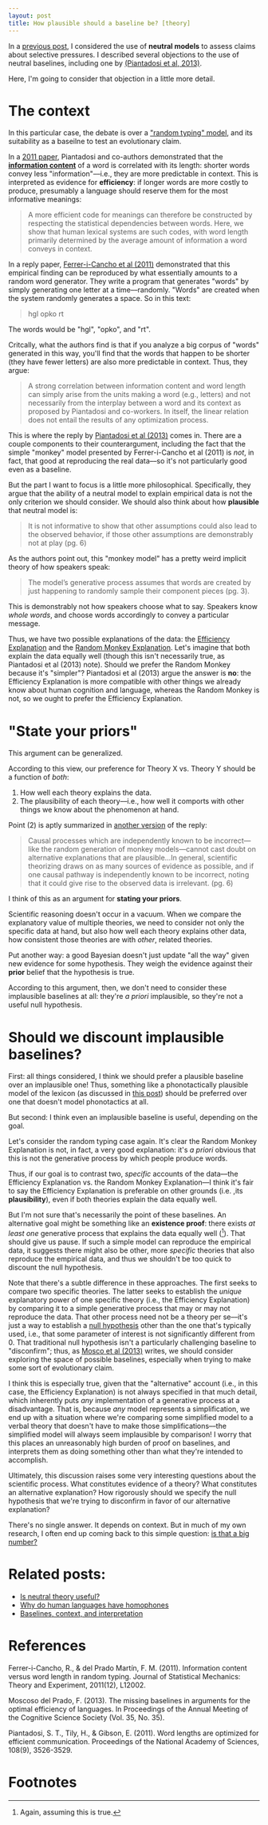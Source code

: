 ```yaml
---
layout: post
title: How plausible should a baseline be? [theory]
---
```


In a [previous post](https://seantrott.github.io/neutral/), I considered the use of **neutral models** to assess claims about selective pressures. I described several objections to the use of neutral baselines, including one by [(Piantadosi et al, 2013)](https://arxiv.org/pdf/1307.6726.pdf).

Here, I'm going to consider that objection in a little more detail.

# The context

In this particular case, the debate is over a ["random typing" model](https://en.wikipedia.org/wiki/Infinite_monkey_theorem), and its suitability as a baseilne to test an evolutionary claim. 

In a [2011 paper](https://www.pnas.org/content/108/9/3526.short), Piantadosi and co-authors demonstrated that the [**information content**](https://en.wikipedia.org/wiki/Information_content) of a word is correlated with its length: shorter words convey less "information"––i.e., they are more predictable in context. This is interpreted as evidence for **efficiency**: if longer words are more costly to produce, presumably a language should reserve them for the most informative meanings:

> A more efficient code for meanings can therefore be constructed by respecting the statistical dependencies between words. Here, we show that human lexical systems are such codes,
with word length primarily determined by the average amount of information a word conveys in context.

In a reply paper, [Ferrer-i-Cancho et al (2011)](https://arxiv.org/pdf/1209.1751.pdf) demonstrated that this empirical finding can be reproduced by what essentially amounts to a random word generator. They write a program that generates "words" by simply generating one letter at a time––randomly. "Words" are created when the system randomly generates a space. So in this text:

> hgl opko rt

The words would be "hgl", "opko", and "rt".

Critcally, what the authors find is that if you analyze a big corpus of "words" generated in this way, you'll find that the words that happen to be shorter (they have fewer letters) are also more predictable in context. Thus, they argue:

> A strong correlation between information content and word length can simply arise from the units making a word (e.g., letters) and not necessarily from the interplay between a word and its context as proposed by Piantadosi and co-workers. In itself, the linear relation does not entail the results of any optimization process.

This is where the reply by [Piantadosi et al (2013)](https://arxiv.org/pdf/1307.6726.pdf) comes in. There are a couple components to their counterargument, including the fact that the simple "monkey" model presented by Ferrer-i-Cancho et al (2011) is *not*, in fact, that good at reproducing the real data––so it's not particularly good even as a baseline. 

But the part I want to focus is a little more philosophical. Specifically, they argue that the ability of a neutral model to explain empirical data is not the only criterion we should consider. We should also think about how **plausible** that neutral model is: 

> It is not informative to show that other assumptions could also lead to the observed behavior, if those other assumptions are demonstrably not at play (pg. 6)

As the authors point out, this "monkey model" has a pretty weird implicit theory of how speakers speak: 

> The model’s generative process assumes that words are created by just happening to randomly sample their component pieces (pg. 3).

This is demonstrably not how speakers choose what to say. Speakers know *whole words*, and choose words accordingly to convey a particular message. 

Thus, we have two possible explanations of the data: the [Efficiency Explanation](https://arxiv.org/pdf/1307.6726.pdf) and the [Random Monkey Explanation](https://arxiv.org/pdf/1209.1751.pdf). Let's imagine that both explain the data equally well (though this isn't necessarily true, as Piantadosi et al (2013) note). Should we prefer the Random Monkey because it's "simpler"? Piantadosi et al (2013) argue the answer is **no**: the Efficiency Explanation is more compatible with other things we already know about human cognition and language, whereas the Random Monkey is not, so we ought to prefer the Efficiency Explanation.

# "State your priors"

This argument can be generalized.

According to this view, our preference for Theory X vs. Theory Y should be a function of *both*:

1. How well each theory explains the data.  
2. The plausibility of each theory––i.e., how well it comports with other things we know about the phenomenon at hand.

Point (2) is aptly summarized in [another version](https://d1wqtxts1xzle7.cloudfront.net/30764547/__Information_content_versus_word_length_in_natural_language-with-cover-page-v2.pdf?Expires=1629307763&Signature=TBA1wBqbtwC~FN7j5nrg1UuADxp-FVcGwpPCp4ARd9PZ4oXSP63L~hqRYPINBPAAQ2-Oq2wmhZG3gtNoIRc5br74nI5ONlXZp-HHXp40m6i62CrhR8LpscISnmsfyW7b6firFXxhDWQ-k5QpEH4Fbef3mctx9DgEkijD87wCKNBy5NPz0CgNUEvRvIXIXJuoEUxpEHzv5Ar6RsS8U9fHCoyx1S89EBjfp-T72iIfUZ5fmkggxFO0tYFCSFrScin4NuI71ssiZ4mmRa2SEhaMuIoMoym63b1mA990BBl4jsY8dFQ5wymTMCtT74HPThUdJlvUzKrhWyIbFlli911kcw__&Key-Pair-Id=APKAJLOHF5GGSLRBV4ZA) of the reply: 

>  Causal processes which are independently known to be incorrect—like the random generation of monkey models—cannot cast doubt on alternative explanations that are plausible...In general, scientific theorizing draws on as many sources of evidence as possible, and if one causal pathway is independently known to be
incorrect, noting that it could give rise to the observed data is irrelevant. (pg. 6)

I think of this as an argument for **stating your priors**. 

Scientific reasoning doesn't occur in a vacuum. When we compare the explanatory value of multiple theories, we need to consider not only the specific data at hand, but also how well each theory explains other data, how consistent those theories are with *other*, related theories.

Put another way: a good Bayesian doesn't just update "all the way" given new evidence for some hypothesis. They weigh the evidence against their **prior** belief that the hypothesis is true.

According to this argument, then, we don't need to consider these implausible baselines at all: they're *a priori* implausible, so they're not a useful null hypothesis.

# Should we discount implausible baselines?

First: all things considered, I think we should prefer a plausible baseline over an implausible one! Thus, something like a phonotactically plausible model of the lexicon (as discussed in [this post](https://seantrott.github.io/homophones/)) should be preferred over one that doesn't model phonotactics at all.

But second: I think even an implausible baseline is useful, depending on the goal.

Let's consider the random typing case again. It's clear the Random Monkey Explanation is not, in fact, a very good explanation: it's *a priori* obvious that this is not the generative process by which people produce words.

Thus, if our goal is to contrast two, *specific* accounts of the data––the Efficiency Explanation vs. the Random Monkey Explanation––I think it's fair to say the Efficiency Explanation is preferable on other grounds (i.e. ,its **plausibility**), even if both theories explain the data equally well. 

But I'm not sure that's necessarily the point of these baselines. An alternative goal might be something like an **existence proof**: there exists *at least one* generative process that explains the data equally well ([^1]). That should give us pause. If such a simple model can reproduce the empirical data, it suggests there might also be other, more *specific* theories that also reproduce the empirical data, and thus we shouldn't be too quick to discount the null hypothesis.

Note that there's a subtle difference in these approaches. The first seeks to compare two specific theories. The latter seeks to establish the *unique* explanatory power of one specific theory (i.e., the Efficiency Explanation) by comparing it to a simple generative process that may or may not reproduce the data. That other process need not be a theory per se––it's just a way to establish a [null hypothesis](https://en.wikipedia.org/wiki/Null_hypothesis) other than the one that's typically used, i.e., that some parameter of interest is not significantly different from 0. That traditional null hypothesis isn't a particularly challenging baseline to "disconfirm"; thus, as [Mosco et al (2013)](https://escholarship.org/content/qt7738n7cz/qt7738n7cz.pdf) writes, we should consider exploring the space of possible baselines, especially when trying to make some sort of evolutionary claim.

I think this is especially true, given that the "alternative" account (i.e., in this case, the Efficiency Explanation) is not always specified in that much detail, which inherently puts *any* implementation of a generative process at a disadvantage. That is, because *any* model represents a simplification, we end up with a situation where we're comparing some simplified model to a verbal theory that doesn't have to make those simplifications––the simplified model will always seem implausible by comparison! I worry that this places an unreasonably high burden of proof on baselines, and interprets them as doing something other than what they're intended to accomplish.

Ultimately, this discussion raises some very interesting questions about the scientific process. What constitutes evidence of a theory? What constitutes an alternative explanation? How rigorously should we specify the null hypothesis that we're trying to disconfirm in favor of our alternative explanation? 

There's no single answer. It depends on context. But in much of my own research, I often end up coming back to this simple question: [is that a big number?](http://www.isthatabignumber.com/)

# Related posts:

- [Is neutral theory useful?](https://seantrott.github.io/neutral/)   
- [Why do human languages have homophones](https://seantrott.github.io/homophones/)
- [Baselines, context, and interpretation](https://seantrott.github.io/baselines/)



# References



Ferrer-i-Cancho, R., & del Prado Martín, F. M. (2011). Information content versus word length in random typing. Journal of Statistical Mechanics: Theory and Experiment, 2011(12), L12002.

Moscoso del Prado, F. (2013). The missing baselines in arguments for the optimal efficiency of languages. In Proceedings of the Annual Meeting of the Cognitive Science Society (Vol. 35, No. 35).

Piantadosi, S. T., Tily, H., & Gibson, E. (2011). Word lengths are optimized for efficient communication. Proceedings of the National Academy of Sciences, 108(9), 3526-3529.


# Footnotes

[^1]: Again, assuming this is true.